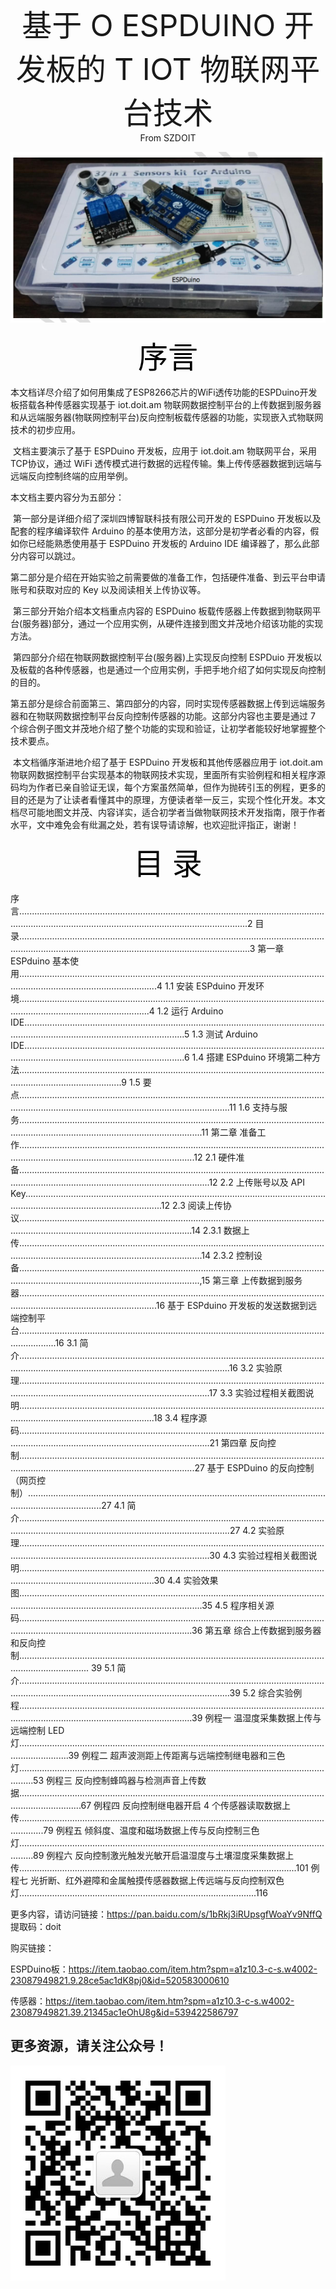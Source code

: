 <center><font size=10> 基于 O ESPDUINO 开发板的 T IOT 物联网平台技术 </center></font>
<center> From SZDOIT</center>

![image-20201216145917246](image-20201216145917246.png)



<center> <font size=10 color=black>序言</center></font>

​		本文档详尽介绍了如何用集成了ESP8266芯片的WiFi透传功能的ESPDuino开发板搭载各种传感器实现基于 iot.doit.am 物联网数据控制平台的上传数据到服务器和从远端服务器(物联网控制平台)反向控制板载传感器的功能，实现嵌入式物联网技术的初步应用。

​		文档主要演示了基于 ESPDuino 开发板，应用于 iot.doit.am 物联网平台，采用 TCP协议，通过 WiFi 透传模式进行数据的远程传输。集上传传感器数据到远端与远端反向控制终端的应用举例。

本文档主要内容分为五部分：

​		第一部分是详细介绍了深圳四博智联科技有限公司开发的 ESPDuino 开发板以及配套的程序编译软件 Arduino 的基本使用方法，这部分是初学者必看的内容，假如你已经能熟悉使用基于 ESPDuino 开发板的 Arduino IDE 编译器了，那么此部分内容可以跳过。

​		第二部分是介绍在开始实验之前需要做的准备工作，包括硬件准备、到云平台申请账号和获取对应的 Key 以及阅读相关上传协议等。

​		第三部分开始介绍本文档重点内容的 ESPDuino 板载传感器上传数据到物联网平台(服务器)部分，通过一个应用实例，从硬件连接到图文并茂地介绍该功能的实现方法。

​		第四部分介绍在物联网数据控制平台(服务器)上实现反向控制 ESPDuio 开发板以及板载的各种传感器，也是通过一个应用实例，手把手地介绍了如何实现反向控制的目的。

​		第五部分是综合前面第三、第四部分的内容，同时实现传感器数据上传到远端服务器和在物联网数据控制平台反向控制传感器的功能。这部分内容也主要是通过 7 个综合例子图文并茂地介绍了整个功能的实现和验证，让初学者能较好地掌握整个技术要点。

​		本文档循序渐进地介绍了基于 ESPDuino 开发板和其他传感器应用于 iot.doit.am 物联网数据控制平台实现基本的物联网技术实现，里面所有实验例程和相关程序源码均为作者已亲自验证无误，每个方案虽然简单，但作为抛砖引玉的例程，更多的目的还是为了让读者看懂其中的原理，方便读者举一反三，实现个性化开发。本文档尽可能地图文并茂、内容详实，适合初学者当做物联网技术开发指南，限于作者水平，文中难免会有纰漏之处，若有误导请谅解，也欢迎批评指正，谢谢！

<center> <font size=10 color=black>目 录</center></font>

序 言.......................................................................................................................................................................................................................2
目录........................................................................................................................................................................................................................3
第一章 ESPduino 基本使用...................................................................................................................................................................................4
1.1 安装 ESPduino 开发环境................................................................................................................................................................................4
1.2 运行 Arduino IDE............................................................................................................................................................................................5
1.3 测试 Arduino IDE............................................................................................................................................................................................6
1.4 搭建 ESPduino 环境第二种方法.....................................................................................................................................................................9
1.5 要点................................................................................................................................................................................................................11
1.6 支持与服务.....................................................................................................................................................................................................11
第二章 准备工作..................................................................................................................................................................................................12
2.1 硬件准备........................................................................................................................................................................................................12
2.2 上传账号以及 API Key...................................................................................................................................................................................12
2.3 阅读上传协议.................................................................................................................................................................................................14
2.3.1 数据上传.....................................................................................................................................................................................................14
2.3.2 控制设备....................................................................................................................................................................................................,15
第三章 上传数据到服务器...................................................................................................................................................................................16
基于 ESPduino 开发板的发送数据到远端控制平台...........................................................................................................................................16
3.1 简介................................................................................................................................................................................................................16
3.2 实验原理........................................................................................................................................................................................................17
3.3 实验过程相关截图说明..................................................................................................................................................................................18
3.4 程序源码........................................................................................................................................................................................................21
第四章 反向控制..................................................................................................................................................................................................27
基于 ESPDuino 的反向控制（网页控制）..........................................................................................................................................................27
4.1 简介................................................................................................................................................................................................................27
4.2 实验原理........................................................................................................................................................................................................30
4.3 实验过程相关截图说明..................................................................................................................................................................................30
4.4 实验效果图.....................................................................................................................................................................................................35
4.5 程序相关源码.................................................................................................................................................................................................36
第五章 综合上传数据到服务器和反向控制........................................................................................................................................................ 39
5.1 简介................................................................................................................................................................................................................39
5.2 综合实验例程.................................................................................................................................................................................................39
例程一 温湿度采集数据上传与远端控制 LED 灯................................................................................................................................................39
例程二 超声波测距上传距离与远端控制继电器和三色灯..................................................................................................................................53
例程三 反向控制蜂鸣器与检测声音上传数据.....................................................................................................................................................67
例程四 反向控制继电器开启 4 个传感器读取数据上传......................................................................................................................................79
例程五 倾斜度、温度和磁场数据上传与反向控制三色灯..................................................................................................................................89
例程六 反向控制激光触发光敏开启温湿度与土壤湿度采集数据上传..............................................................................................................101
例程七 光折断、红外避障和金属触摸传感器数据上传远端与反向控制双色灯..............................................................................................116



更多内容，请访问链接：https://pan.baidu.com/s/1bRkj3iRUpsgfWoaYv9NffQ  提取码：doit 

购买链接：

ESPDuino板：https://item.taobao.com/item.htm?spm=a1z10.3-c-s.w4002-23087949821.9.28ce5ac1dK8pj0&id=520583000610

传感器：https://item.taobao.com/item.htm?spm=a1z10.3-c-s.w4002-23087949821.39.21345ac1eOhU8g&id=539422586797



## 更多资源，请关注公众号！

![wps101010](wps101010.png)
